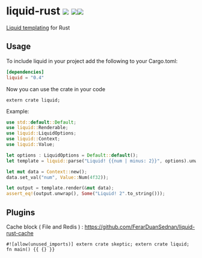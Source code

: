 liquid-rust [![](https://travis-ci.org/cobalt-org/liquid-rust.svg?branch=master)](https://travis-ci.org/cobalt-org/liquid-rust) [![](https://img.shields.io/crates/v/liquid.svg)](https://crates.io/crates/liquid)[![](https://coveralls.io/repos/github/cobalt-org/liquid-rust/badge.svg?branch=master)](https://coveralls.io/github/cobalt-org/liquid-rust?branch=master)
===========

[Liquid templating](http://liquidmarkup.org/) for Rust

Usage
----------

To include liquid in your project add the following to your Cargo.toml:

```toml
[dependencies]
liquid = "0.4"
```

Now you can use the crate in your code
```rust,ignore
extern crate liquid;
```

Example:
```rust
use std::default::Default;
use liquid::Renderable;
use liquid::LiquidOptions;
use liquid::Context;
use liquid::Value;

let options : LiquidOptions = Default::default();
let template = liquid::parse("Liquid! {{num | minus: 2}}", options).unwrap();

let mut data = Context::new();
data.set_val("num", Value::Num(4f32));

let output = template.render(&mut data);
assert_eq!(output.unwrap(), Some("Liquid! 2".to_string()));
```

Plugins
--------
Cache block ( File and Redis ) : https://github.com/FerarDuanSednan/liquid-rust-cache



```rust,skeptic-template
#![allow(unused_imports)] extern crate skeptic; extern crate liquid; fn main() {{ {} }}
```
